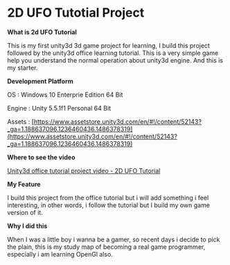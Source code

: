 # 2D UFO Tutotial Project

__What is 2d UFO Tutorial__

This is my first unity3d 3d game project for learning, I build this project followed by the unity3d office learning tutorial.
This is a very simple game help you understand the normal operation about unity3d engine. And this is my starter.

__Development Platform__

OS : Windows 10 Enterprie Edition 64 Bit

Engine : Unity 5.5.1f1 Personal 64 Bit 

Assets : [https://www.assetstore.unity3d.com/en/#!/content/52143?_ga=1.188637096.1236460436.1486378319](https://www.assetstore.unity3d.com/en/#!/content/52143?_ga=1.188637096.1236460436.1486378319)

__Where to see the video__

[Unity3d office tutorial project video - 2D UFO Tutorial](https://unity3d.com/learn/tutorials/projects/2d-ufo-tutorial)

__My Feature__

I build this project from the office tutorial but i will add something i feel interesting, in other words, i follow the 
tutorial but I build my own game version of it.

__Why I did this__

When I was a little boy i wanna be a gamer, so recent days i decide to pick the plain, this is my study map of
becoming a real game programmer, especially i am learning OpenGl also.